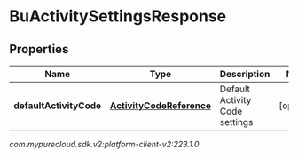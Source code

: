 # BuActivitySettingsResponse


## Properties

| Name | Type | Description | Notes |
| ------------ | ------------- | ------------- | ------------- |
| **defaultActivityCode** | [**ActivityCodeReference**](ActivityCodeReference) | Default Activity Code settings |  [optional] |




_com.mypurecloud.sdk.v2:platform-client-v2:223.1.0_
